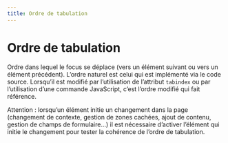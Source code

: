 ```yaml
---
title: Ordre de tabulation
---
```


# Ordre de tabulation


Ordre dans lequel le focus se déplace (vers un élément suivant ou vers un élément précédent). L’ordre naturel est celui qui est implémenté via le code source. Lorsqu’il est modifié par l’utilisation de l’attribut `tabindex` ou par l’utilisation d’une commande JavaScript, c’est l’ordre modifié qui fait référence.

Attention : lorsqu’un élément initie un changement dans la page (changement de contexte, gestion de zones cachées, ajout de contenu, gestion de champs de formulaire…) il est nécessaire d’activer l’élément qui initie le changement pour tester la cohérence de l’ordre de tabulation.
